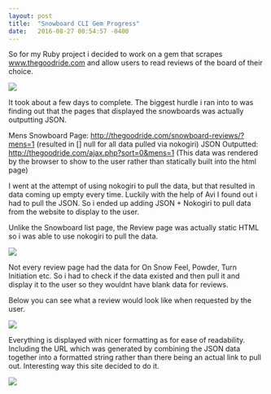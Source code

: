 ```yaml
---
layout: post
title:  "Snowboard CLI Gem Progress"
date:   2016-08-27 00:54:57 -0400
---
```



So for my Ruby project i decided to work on a gem that scrapes www.thegoodride.com and allow users to read reviews of the board of their choice.

![](http://i.imgur.com/hJBXHv3.png)

It took about a few days to complete. The biggest hurdle i ran into to was finding out that the pages that displayed the snowboards was actually outputting JSON.

Mens Snowboard Page: http://thegoodride.com/snowboard-reviews/?mens=1 (resulted in [] null for all data pulled via nokogiri)
JSON Outputted: http://thegoodride.com/ajax.php?sort=0&mens=1 (This data was rendered by the browser to show to the user rather than statically built into the html page)

I went at the attempt of using nokogiri to pull the data, but that resulted in data coming up empty every time. Luckily with the help of Avi I found out i had to pull the JSON. So i ended up adding JSON + Nokogiri to pull data from the website to display to the user.

Unlike the Snowboard list page, the Review page was actually static HTML so i was able to use nokogiri to pull the data.

![](http://i.imgur.com/j1km8is.png)

Not every review page had the data for On Snow Feel, Powder, Turn Initiation etc. So i had to check if the data existed and then pull it and display it to the user so they wouldnt have blank data for reviews.

Below you can see what a review would look like when requested by the user.

![](http://i.imgur.com/j2OzEAG.png)

Everything is displayed with nicer formatting as for ease of readability. Including the URL which was generated by combining the JSON data together into a formatted string rather than there being an actual link to pull out. Interesting way this site decided to do it.

![](http://i.imgur.com/1xi6RDX.png)




